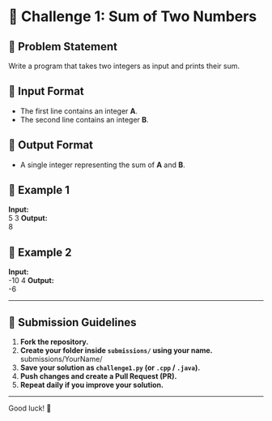 # 📌 Challenge 1: Sum of Two Numbers

## 📝 Problem Statement  
Write a program that takes two integers as input and prints their sum.

## 🔹 Input Format  
- The first line contains an integer **A**.  
- The second line contains an integer **B**.  

## 🔹 Output Format  
- A single integer representing the sum of **A** and **B**.  

## 🔹 Example 1  
**Input:**  
5
3
**Output:**  
8

## 🔹 Example 2  
**Input:**  
-10
4
**Output:**  
-6

---

## 🚀 Submission Guidelines  
1. **Fork the repository.**  
2. **Create your folder inside `submissions/` using your name.**  
submissions/YourName/
3. **Save your solution as `challenge1.py` (or `.cpp` / `.java`).**  
4. **Push changes and create a Pull Request (PR).**  
5. **Repeat daily if you improve your solution.**  

---

Good luck! 🚀
